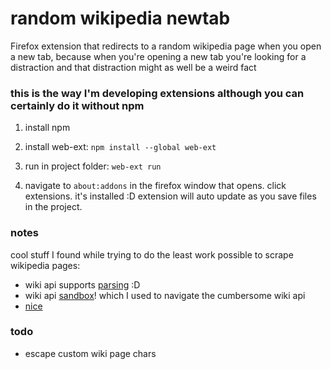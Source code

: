# random wikipedia newtab
Firefox extension that redirects to a random wikipedia page when you open a new tab, because when you're opening a new tab you're looking for a distraction and that distraction might as well be a weird fact

### this is the way I'm developing extensions although you can certainly do it without npm

1. install npm

2. install web-ext: `npm install --global web-ext`

3. run in project folder: `web-ext run`

4. navigate to `about:addons` in the firefox window that opens. click extensions. it's installed :D extension will auto update as you save files in the project.

### notes

cool stuff I found while trying to do the least work possible to scrape wikipedia pages:

- wiki api supports [parsing](https://www.mediawiki.org/wiki/API:Parsing_wikitext) :D
- wiki api [sandbox](https://www.mediawiki.org/wiki/Special:ApiSandbox)!  which I used to navigate the cumbersome wiki api
- [nice](https://en.wikipedia.org/w/api.php?action=parse&format=json&page=Wikipedia%3AUnusual_articles&prop=links)


### todo

- escape custom wiki page chars
